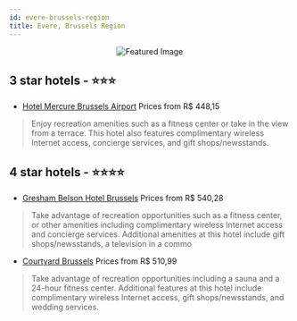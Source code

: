 ```yaml
---
id: evere-brussels-region
title: Evere, Brussels Region
---
```


<center><img src="https://i.travelapi.com/hotels/1000000/20000/18900/18891/c43fe5f5_z.jpg" alt="Featured Image" /></center>


##  3 star hotels - ⭐️⭐️⭐️

-    [Hotel Mercure Brussels Airport](https://us.hurb.com/hotels/evere/hotel-mercure-brussels-airport-JNP-JP144377?cmp=18055) Prices from R$ 448,15
   > Enjoy recreation amenities such as a fitness center or take in the view from a terrace. This hotel also features complimentary wireless Internet access, concierge services, and gift shops/newsstands.

##  4 star hotels - ⭐️⭐️⭐️⭐️

-    [Gresham Belson Hotel Brussels](https://us.hurb.com/hotels/evere/gresham-belson-hotel-brussels-JNP-JP109756?cmp=18055) Prices from R$ 540,28
   > Take advantage of recreation opportunities such as a fitness center, or other amenities including complimentary wireless Internet access and concierge services. Additional amenities at this hotel include gift shops/newsstands, a television in a commo
-    [Courtyard Brussels](https://us.hurb.com/hotels/evere/courtyard-brussels-JNP-JP283116?cmp=18055) Prices from R$ 510,99
   > Take advantage of recreation opportunities including a sauna and a 24-hour fitness center. Additional features at this hotel include complimentary wireless Internet access, gift shops/newsstands, and wedding services.
